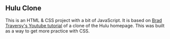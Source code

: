 ## Hulu Clone

This is an HTML & CSS project with a bit of JavaScript. It is based on [Brad Traversy's Youtube tutorial](https://www.youtube.com/watch?v=9OVLaEjY-Rc&t=79s) of a clone of the Hulu homepage. This was built as a way to get more practice with CSS.
